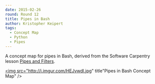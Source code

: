 ```yaml
---
date: 2015-02-26
round: Round 12
title: Pipes in Bash
author: Kristopher Keipert
tags:
  - Concept Map
  - Python
  - Pipes
---
```

A concept map for pipes in Bash, derived from the Software Carpentry lesson [Pipes and Filters](http://swcarpentry.github.io/shell-novice/03-pipefilter.html).

<a href="http://i.imgur.com/SefEK4O.jpg"><img src="http://i.imgur.com/HEJvwdl.jpg" title"Pipes in Bash Concept Map" /></a>
